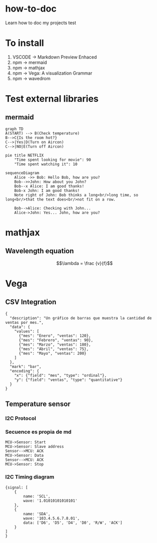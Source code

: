 # how-to-doc
Learn how to doc my projects
test

# To install
1. VSCODE -> Markdown Preview Enhaced
2. npm -> mermaid
3. npm -> mathjax
4. npm -> Vega: A visualization Grammar
5. npm -> wavedrom

# Test external libraries 
## mermaid

```mermaid
graph TD
A(START) --> B(Check temperature)
B-->C{Is the room hot?}
C-->|Yes|D(Turn on Aircon)
C-->|NO|E(Turn off Aircon)
```
```mermaid
pie title NETFLIX
    "Time spent looking for movie": 90
    "Time spent watching it": 10
```
```mermaid
sequenceDiagram
    Alice ->> Bob: Hello Bob, how are you?
    Bob-->>John: How about you John?
    Bob--x Alice: I am good thanks!
    Bob-x John: I am good thanks!
    Note right of John: Bob thinks a long<br/>long time, so long<br/>that the text does<br/>not fit on a row.

    Bob-->Alice: Checking with John...
    Alice->John: Yes... John, how are you?
```

# mathjax
## Wavelength equation
$$\lambda = \frac {v}{f}$$

# Vega
## CSV Integration

```Vega-lite
{
  "description": "Un gráfico de barras que muestra la cantidad de ventas por mes.",
  "data": {
    "values": [
      {"mes": "Enero", "ventas": 120},
      {"mes": "Febrero", "ventas": 90},
      {"mes": "Marzo", "ventas": 180},
      {"mes": "Abril", "ventas": 75},
      {"mes": "Mayo", "ventas": 200}
    ]
  },
  "mark": "bar",
  "encoding": {
    "x": {"field": "mes", "type": "ordinal"},
    "y": {"field": "ventas", "type": "quantitative"}
  }
}
```
## Temperature sensor

### I2C Protocol
### Secuence es propia de md
```sequence
MCU->Sensor: Start
MCU->Sensor: Slave address
Sensor-->MCU: ACK
MCU->Sensor: Data
Sensor-->MCU: ACK
MCU->Sensor: Stop
```
### I2C Timing diagram

```wavedrom
{signal: [
    {
        name: 'SCL',
        wave: '1.01010101010101'
    },
    {
        name: 'SDA',
        wave: '103.4.5.6.7.8.01',
        data: ['D6', 'D5', 'D4', 'D0', 'R/W', 'ACK']
    }
]
}
